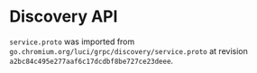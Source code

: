 # Discovery API

`service.proto` was imported from 
`go.chromium.org/luci/grpc/discovery/service.proto` at revision
`a2bc84c495e277aaf6c17dcdbf8be727ce23deee`.
